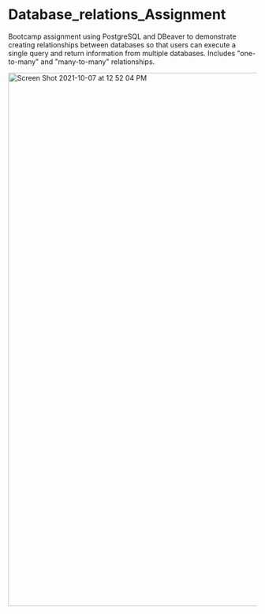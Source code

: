 # Database_relations_Assignment

Bootcamp assignment using PostgreSQL and DBeaver to demonstrate creating relationships between databases so that users can execute a single query and return information from multiple databases. Includes "one-to-many" and "many-to-many" relationships.

<img width="1080" alt="Screen Shot 2021-10-07 at 12 52 04 PM" src="https://user-images.githubusercontent.com/86169488/136437506-98ccbeae-58c6-46c2-91f3-fc5ea01f2a07.png">
